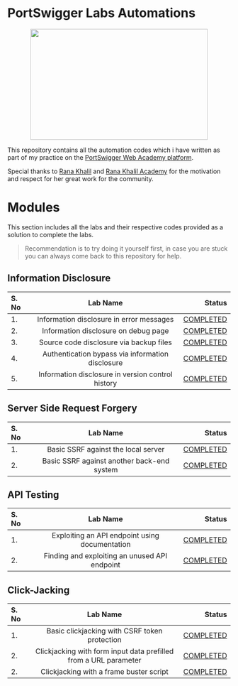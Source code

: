 # PortSwigger Labs Automations

<p align="center"><img src="https://pbs.twimg.com/media/EZB5wifXkAAK0Hg?format=png&name=large" width="400" height="250"></p>

This repository contains all the automation codes which i have written as part of my practice on the [PortSwigger Web Academy platform](https://portswigger.net/web-security). 

Special thanks to [Rana Khalil](https://twitter.com/rana__khalil) and [Rana Khalil Academy](https://academy.ranakhalil.com/) for the motivation and respect for her great work for the community.

# Modules

This section includes all the labs and their respective codes provided as a solution to complete the labs. 

> Recommendation is to try doing it yourself first, in case you are stuck you can always come back to this repository for help.

## Information Disclosure

| S. No  |          Lab Name                                       |                    Status                           | 
| :---------------- | :------: | ----: |
| 1.     | Information disclosure in error messages                |     [COMPLETED](<Information Disclosure/lab1.py>)   |  
| 2.     | Information disclosure on debug page                    |     [COMPLETED](<Information Disclosure/lab2.py>)   |  
| 3.     | Source code disclosure via backup files                 |     [COMPLETED](<Information Disclosure/lab3.py>)   |  
| 4.     | Authentication bypass via information disclosure        |     [COMPLETED](<Information Disclosure/lab4.py>)   | 
| 5.     | Information disclosure in version control history       |     [COMPLETED](<Information Disclosure/lab5.py>)   | 

## Server Side Request Forgery

| S. No  |          Lab Name                                       |                    Status                           | 
| :---------------- | :------: | ----: |
| 1.     | Basic SSRF against the local server                |     [COMPLETED](<Server Side Request Forgery/lab1.py>)   |  
| 2.     | Basic SSRF against another back-end system          |  [COMPLETED](<Server Side Request Forgery/lab2.py>)   |  


## API Testing

| S. No  |          Lab Name                                       |                    Status                           | 
| :---------------- | :------: | ----: |
| 1.     | Exploiting an API endpoint using documentation                |     [COMPLETED](<API Testing/lab1.py>)   |  
| 2.     | Finding and exploiting an unused API endpoint|     [COMPLETED](<API Testing/lab2.py>)   |  

## Click-Jacking

| S. No  |          Lab Name                                       |                    Status                           | 
| :---------------- | :------: | ----: |
| 1.     | Basic clickjacking with CSRF token protection                |     [COMPLETED](<ClickJacking/lab1.html>)   |  
| 2.     | Clickjacking with form input data prefilled from a URL parameter                |     [COMPLETED](<ClickJacking/lab2.html>)   |  
| 2.     | Clickjacking with a frame buster script               |     [COMPLETED](<ClickJacking/lab3.html>)   |  

